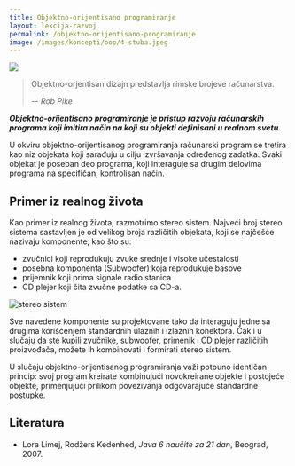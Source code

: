 ```yaml
---
title: Objektno-orijentisano programiranje
layout: lekcija-razvoj
permalink: /objektno-orijentisano-programiranje
image: /images/koncepti/oop/4-stuba.jpeg
---
```


![]({{page.image}})

> Objektno-orjentisan dizajn predstavlja rimske brojeve računarstva.
>
> -- <cite>Rob Pike</cite>

***Objektno-orijentisano programiranje je pristup razvoju računarskih programa koji imitira način na koji su objekti definisani u realnom svetu.***

U okviru objektno-orijentisanog programiranja računarski program se tretira kao niz objekata koji sarađuju u cilju izvršavanja određenog zadatka. Svaki objekat je poseban deo programa, koji interaguje sa drugim delovima programa na specifičan, kontrolisan način.

## Primer iz realnog života

Kao primer iz realnog života, razmotrimo stereo sistem. Najveći broj stereo sistema sastavljen je od velikog broja različitih objekata, koji se najčešće nazivaju komponente, kao što su:

- zvučnici koji reprodukuju zvuke srednje i visoke učestalosti
- posebna komponenta (Subwoofer) koja reprodukuje basove
- prijemnik koji prima signale radio stanica
- CD plejer koji čita zvučne podatke sa CD-a.

![stereo sistem](https://upload.wikimedia.org/wikipedia/commons/thumb/e/e5/Comp._rack_%28Supernatural%29.jpg/431px-Comp._rack_%28Supernatural%29.jpg)

Sve navedene komponente su projektovane tako da interaguju jedne sa drugima korišćenjem standardnih ulaznih i izlaznih konektora. Čak i u slučaju da ste kupili zvučnike, subwoofer, primenik i CD plejer različitih proizvođača, možete ih kombinovati i formirati stereo sistem.

U slučaju objektno-orijentisanog programiranja važi potpuno identičan princip: svoj program kreirate kombinujući novokreirane objekte i postojeće objekte, primenjujući prilikom povezivanja odgovarajuće standardne postupke.

## Literatura

- Lora Limej, Rodžers Kedenhed, *Java 6 naučite za 21 dan*, Beograd, 2007.
